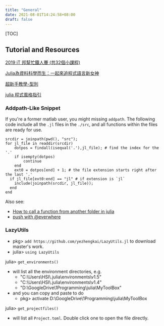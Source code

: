 ```yaml
---
title: "General"
date: 2021-08-01T14:24:58+08:00
draft: false
---
```

[TOC]
## Tutorial and Resources


[2019 iT 邦幫忙鐵人賽 (共32個小課程)](https://ithelp.ithome.com.tw/users/20111688/ironman/1735?page=1)

[Julia為資料科學而生：一起來追程式語言新女神](https://mastertalks.tw/products/julialanguage)

[超新手教學-型別](https://github.com/JuliaLangTW/julia_tutorials_for_dummy/blob/master/notebook/3_types.ipynb)

[julia 程式風格指引](https://hackmd.io/@7WeiUEuJSBKp7WCRouAWVg/r106dSpkb/%2FGwTgZgzMAcCMCGBaArPAxgE0QFlgUwkWggAYAmReCDbbPWE6aEEIA%3D%3D%3D?type=book#%E7%A8%8B%E5%BC%8F%E9%A2%A8%E6%A0%BC%E6%8C%87%E5%BC%95)

### Addpath-Like Snippet
If you're a former matlab user, you might missing `addpath`.
The following code include all the `.jl` files in the `./src`, and all functions within the files are ready for use.
```
srcdir = joinpath(pwd(), "src");
for jl_file in readdir(srcdir)
	dotpos = findall(isequal('.'),jl_file); # find the index for the '.'
	if isempty(dotpos)
		continue
	end
	ext0 = dotpos[end] + 1; # the file extension starts right after the last '.'
  if jl_file[ext0:end] == "jl" # if extension is `jl`
	include(joinpath(srcdir, jl_file));
  end
end
```

Also see:
- [How to call a function from another folder in julia](https://stackoverflow.com/questions/54555530/how-to-call-a-function-from-another-folder-in-julia)
- [push with @everwhere](https://stackoverflow.com/questions/30197565/the-command-to-add-to-path-in-julia-language)

### LazyUtils
- pkg> `add https://github.com/yezhengkai/LazyUtils.jl` to download master's work.
- julia> `using LazyUtils`

julia> `get_environments()`
- will list all the environment directories, e.g. 
  - "C:\\Users\\HSI\\.julia\\environments\\v1.5"
  - "C:\\Users\\HSI\\.julia\\environments\\v1.4"
  - "D:\\GoogleDrive\\1Programming\\julia\\MyToolBox"
- and you can copy and paste to do 
  - pkg> activate D:\\GoogleDrive\\1Programming\\julia\\MyToolBox

julia> `get_projectfiles()`
- will list all `Project.toml`. Double click one to open the file directly.
